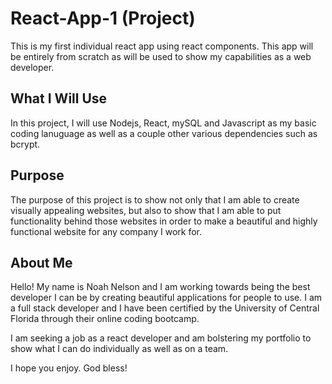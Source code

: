 # React-App-1 (Project)
This is my first individual react app using react components. This app will be entirely from scratch as will be used to show my capabilities as a web developer. 

## What I Will Use
In this project, I will use Nodejs, React, mySQL and Javascript as my basic coding lanuguage as well as a couple other various dependencies such as bcrypt.

## Purpose
The purpose of this project is to show not only that I am able to create visually appealing websites, but also to show that I am able to put functionality behind those websites in order to make a beautiful and highly functional website for any company I work for.

## About Me
Hello! My name is Noah Nelson and I am working towards being the best developer I can be by creating beautiful applications for people to use. I am a full stack developer and I have been certified by the University of Central Florida through their online coding bootcamp.

I am seeking a job as a react developer and am bolstering my portfolio to show what I can do individually as well as on a team.

I hope you enjoy. God bless!